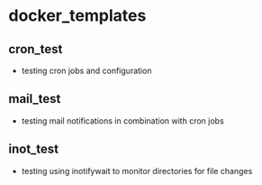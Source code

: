 # docker_templates

## cron_test
* testing cron jobs and configuration

## mail_test
* testing mail notifications in combination with cron jobs

## inot_test
* testing using inotifywait to monitor directories for file changes